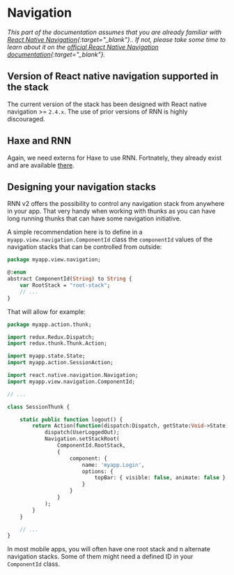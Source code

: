 ---
---
# Navigation

*This part of the documentation assumes that you are already familiar with [React Native Navigation](https://github.com/haxe-react/react-native-navigation){:target="_blank"}.. If not, please take some time to learn about it on the [official React Native Navigation documentation](https://wix.github.io/react-native-navigation/#/){:target="_blank"}.*

## Version of React native navigation supported in the stack

The current version of the stack has been designed with React native navigation >= `2.4.x`. The use of prior versions of RNN is highly discouraged.

## Haxe and RNN

Again, we need externs for Haxe to use RNN. Fortnately, they already exist and are available [there](https://github.com/haxe-react/react-native-navigation).

## Designing your navigation stacks

RNN v2 offers the possibility to control any navigation stack from anywhere in your app. That very handy when working with thunks as you can have long running thunks that can have some navigation initiative.

A simple recommendation here is to define in a `myapp.view.navigation.ComponentId` class the `componentId` values of the navigation stacks that can be controlled from outside:

```haxe
package myapp.view.navigation;

@:enum
abstract ComponentId(String) to String {
    var RootStack = "root-stack";
    // ...
}
```
That will allow for example:
```haxe
package myapp.action.thunk;

import redux.Redux.Dispatch;
import redux.thunk.Thunk.Action;

import myapp.state.State;
import myapp.action.SessionAction;

import react.native.navigation.Navigation;
import myapp.view.navigation.ComponentId;

// ...

class SessionThunk {

	static public function logout() {
		return Action(function(dispatch:Dispatch, getState:Void->State) {
            dispatch(UserLoggedOut);
            Navigation.setStackRoot(
				ComponentId.RootStack,
				{
					component: {
						name: 'myapp.Login',
						options: {
							topBar: { visible: false, animate: false }
						}
					}
				}
			);
        }
    }

    // ...
}
```

In most mobile apps, you will often have one root stack and n alternate navigation stacks. Some of them might need a defined ID in your `ComponentId` class.